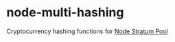 node-multi-hashing
===============
Cryptocurrency hashing functions for [Node Stratum Pool](https://github.com/foxer666/node-stratum-pool)